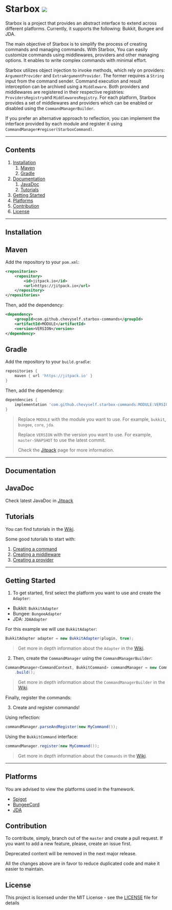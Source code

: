 Starbox [![](https://jitpack.io/v/Chevyself/starbox-commands.svg)](https://jitpack.io/#Chevyself/starbox-commands)
===

Starbox is a project that provides an abstract interface to extend across different platforms. Currently, it supports the following: Bukkit, Bungee and JDA.

The main objective of Starbox is to simplify the process of creating commands and managing commands. With Starbox, You can easily customize commands using middlewares, providers and other managing options. It enables to write complex commands with minimal effort. 

Starbox utilizes object injection to invoke methods, which rely on providers: `ArgumentProvider` and `ExtraArgumentProvider`. The former requires a `String` input from the command sender. Command execution and result interception can be archived using a `Middleware`. Both providers and middlewares are registered in their respective registries: `ProvidersRegistry`and `MiddlewaresRegistry`. For each platform, Starbox provides a set of middlewares and providers which can be enabled or disabled using the `CommandManagerBuilder`.

If you prefer an alternative approach to reflection, you can implement the interface provided by each module and register it using `CommandManager#regiser(StarboxCommand)`.

 ---

Contents
--------

1. [Installation](#installation)
   1. [Maven](#maven)
   2. [Gradle](#gradle)
2. [Documentation](#documentation)
   1. [JavaDoc](#javadoc)
   2. [Tutorials](#tutorials)
3. [Getting Started](#getting-started)
4. [Platforms](#platforms)
5. [Contribution](#contribution)
6. [License](#license)

---

Installation
--------

## Maven

Add the repository to your `pom.xml`:

```xml
<repositories>
    <repository>
        <id>jitpack.io</id>
        <url>https://jitpack.io</url>
    </repository>
</repositories>
```

Then, add the dependency:

```xml
<dependency>
    <groupId>com.github.chevyself.starbox-commands</groupId>
    <artifactId>MODULE</artifactId>
    <version>VERSION</version>
</dependency>
```

## Gradle

Add the repository to your `build.gradle`:

```groovy
repositories {
    maven { url 'https://jitpack.io' }
}
```

Then, add the dependency:

```groovy
dependencies {
    implementation 'com.github.chevyself.starbox-commands:MODULE:VERSION'
}
```

> Replace `MODULE` with the module you want to use. For example, `bukkit`, `bungee`, `core`, `jda`.
> 
> Replace `VERSION` with the version you want to use. For example, `master-SNAPSHOT` to use the latest commit.
> 
> Check the [Jitpack](https://jitpack.io/#Chevyself/starbox) page for more information.

---

Documentation
--------

## JavaDoc

Check latest JavaDoc in [Jitpack](https://jitpack.io/com/github/chevyself/starbox-commands/master-SNAPSHOT/javadoc/)

## Tutorials

You can find tutorials in the [Wiki](https://github.com/Chevyself/Starbox-commands/wiki).

Some good tutorials to start with:
1. [Creating a command](https://github.com/Chevyself/starbox-commands/wiki/Creating-Commands)
2. [Creating a middleware](https://github.com/Chevyself/starbox-commands/wiki/Creating-Middlewares)
3. [Creating a provider](https://github.com/Chevyself/starbox-commands/wiki/Creating-Providers)

---

Getting Started
--------

1. To get started, first select the platform you want to use and create the `Adapter`:

* Bukkit: `BukkitAdapter`
* Bungee: `BungeeAdapter`
* JDA: `JDAAdapter`

For this example we will use `BukkitAdapter`:

```java
BukkitAdapter adapter = new BukkitAdapter(plugin, true);
```

> Get more in depth information about the `Adapter` in the [Wiki](./wiki/Adapters).

2. Then, create the `CommandManager` using the `CommandManagerBuilder`:

```java
CommandManager<CommandContext, BukkitCommand> commandManager = new CommandManagerBuilder<>(adapter)
    .build();
```

> Get more in depth information about the `CommandManagerBuilder` in the [Wiki](./wiki/Command_Manager_Builder).

Finally, register the commands:

3. Create and register commands!

Using reflection:
```java
commandManager.parseAndRegister(new MyCommand());
```

Using the `BukkitCommand` interface:

```java
commandManager.register(new MyCommand());
```

> Get more in depth information about the `Commands` in the [Wiki](./wiki/Commands).

---

Platforms
--------

You are advised to view the platforms used in the framework.

* [Spigot](https://hub.spigotmc.org/)
* [BungeeCord](https://github.com/SpigotMC/BungeeCord)
* [JDA](https://github.com/DV8FromTheWorld/JDA)

Contribution
--------
To contribute, simply, branch out of the `master` and create a pull request. If you want to add a new feature, please, create an issue first.

Deprecated content will be removed in the next major release.

All the changes above are in favor to reduce duplicated code and make it easier to maintain.

License
--------

This project is licensed under the MIT License - see the [LICENSE](LICENSE.md) file for details